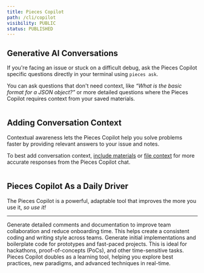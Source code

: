 ```yaml
---
title: Pieces Copilot
path: /cli/copilot
visibility: PUBLIC
status: PUBLISHED
---
```


## Generative AI Conversations

If you're facing an issue or stuck on a difficult debug, ask the Pieces Copilot specific questions directly in your terminal using `pieces ask`.

You can ask questions that don't need context, like *“What is the basic format for a JSON object?”* or more detailed questions where the Pieces Copilot requires context from your saved materials.

<Image src="https://storage.googleapis.com/hashnode_product_documentation_assets/cli_assets/pieces_copilot/_MAIN/pieces_ask_question.png" alt="" align="center" fullwidth="true" />

## Adding Conversation Context

Contextual awareness lets the Pieces Copilot help you solve problems faster by providing relevant answers to your issue and notes.

To best add conversation context, [include materials](/products/cli/copilot/chat#via-material-index) or [file context](/products/cli/copilot/chat#via-file-path) for more accurate responses from the Pieces Copilot chat.

<Image src="https://storage.googleapis.com/hashnode_product_documentation_assets/cli_assets/pieces_copilot/_MAIN/adding_file.png" alt="" align="center" fullwidth="true" />

## Pieces Copilot As a Daily Driver

The Pieces Copilot is a powerful, adaptable tool that improves the more you use it, *so use it!*

***

<AccordionGroup>
  <Accordion title="Collaborative Coding Made Easy">
    Generate detailed comments and documentation to improve team collaboration and reduce onboarding time. This helps create a consistent coding and writing style across teams.
  </Accordion>

  <Accordion title="Quick Prototyping">
    Generate initial implementations and boilerplate code for prototypes and fast-paced projects. This is ideal for hackathons, proof-of-concepts (PoCs), and other time-sensitive tasks.
  </Accordion>

  <Accordion title="Skill Enhancement">
    Pieces Copilot doubles as a learning tool, helping you explore best practices, new paradigms, and advanced techniques in real-time.
  </Accordion>
</AccordionGroup>
